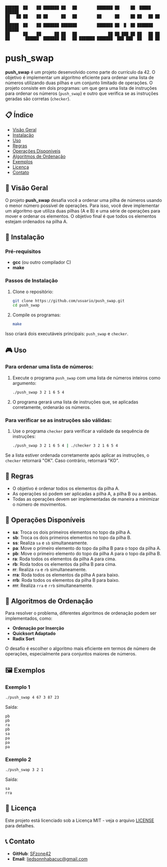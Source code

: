     ██████  ██    ██ ███████ ██   ██         ███████ ██     ██  █████  ██████  
    ██   ██ ██    ██ ██      ██   ██         ██      ██     ██ ██   ██ ██   ██ 
    ██████  ██    ██ ███████ ███████         ███████ ██  █  ██ ███████ ██████  
    ██      ██    ██      ██ ██   ██              ██ ██ ███ ██ ██   ██ ██      
    ██       ██████  ███████ ██   ██ ███████ ███████  ███ ███  ██   ██ ██      
                                                                        

# push_swap

**push_swap** é um projeto desenvolvido como parte do currículo da 42. O objetivo é implementar um algoritmo eficiente para ordenar uma lista de números utilizando duas pilhas e um conjunto limitado de operações. O projeto consiste em dois programas: um que gera uma lista de instruções para ordenar os números (`push_swap`) e outro que verifica se as instruções geradas são corretas (`checker`).

## 📋 Índice

- [Visão Geral](#visão-geral)
- [Instalação](#instalação)
- [Uso](#uso)
- [Regras](#regras)
- [Operações Disponíveis](#operações-disponíveis)
- [Algoritmos de Ordenação](#algoritmos-de-ordenação)
- [Exemplos](#exemplos)
- [Licença](#licença)
- [Contato](#contato)

## 🌟 Visão Geral

O projeto **push_swap** desafia você a ordenar uma pilha de números usando o menor número possível de operações. Para isso, você deve implementar um algoritmo que utiliza duas pilhas (A e B) e uma série de operações para mover e ordenar os elementos. O objetivo final é que todos os elementos estejam ordenados na pilha A.

## 🚀 Instalação

### Pré-requisitos

- **gcc** (ou outro compilador C)
- **make**

### Passos de Instalação

1. Clone o repositório:
    ```bash
    git clone https://github.com/usuario/push_swap.git
    cd push_swap
    ```

2. Compile os programas:
    ```bash
    make
    ```

Isso criará dois executáveis principais: `push_swap` e `checker`.

## 🎮 Uso

### Para ordenar uma lista de números:

1. Execute o programa `push_swap` com uma lista de números inteiros como argumento:
    ```bash
    ./push_swap 3 2 1 6 5 4
    ```

2. O programa gerará uma lista de instruções que, se aplicadas corretamente, ordenarão os números.

### Para verificar se as instruções são válidas:

1. Use o programa `checker` para verificar a validade da sequência de instruções:
    ```bash
    ./push_swap 3 2 1 6 5 4 | ./checker 3 2 1 6 5 4
    ```

Se a lista estiver ordenada corretamente após aplicar as instruções, o `checker` retornará "OK". Caso contrário, retornará "KO".

## 📏 Regras

- O objetivo é ordenar todos os elementos da pilha A.
- As operações só podem ser aplicadas a pilha A, a pilha B ou a ambas.
- Todas as operações devem ser implementadas de maneira a minimizar o número de movimentos.

## 🔄 Operações Disponíveis

- **sa**: Troca os dois primeiros elementos no topo da pilha A.
- **sb**: Troca os dois primeiros elementos no topo da pilha B.
- **ss**: Realiza `sa` e `sb` simultaneamente.
- **pa**: Move o primeiro elemento do topo da pilha B para o topo da pilha A.
- **pb**: Move o primeiro elemento do topo da pilha A para o topo da pilha B.
- **ra**: Roda todos os elementos da pilha A para cima.
- **rb**: Roda todos os elementos da pilha B para cima.
- **rr**: Realiza `ra` e `rb` simultaneamente.
- **rra**: Roda todos os elementos da pilha A para baixo.
- **rrb**: Roda todos os elementos da pilha B para baixo.
- **rrr**: Realiza `rra` e `rrb` simultaneamente.

## 🔢 Algoritmos de Ordenação

Para resolver o problema, diferentes algoritmos de ordenação podem ser implementados, como:

- **Ordenação por Inserção**
- **Quicksort Adaptado**
- **Radix Sort**

O desafio é escolher o algoritmo mais eficiente em termos de número de operações, especialmente para conjuntos maiores de números.

## 🖼️ Exemplos

### Exemplo 1
```bash
./push_swap 4 67 3 87 23
```
Saída:
```
pb
pb
ra
pb
sa
pa
pa
pa
```

### Exemplo 2
```bash
./push_swap 3 2 1
```
Saída:
```
sa
rra
```


## 📄 Licença

Este projeto está licenciado sob a Licença MIT - veja o arquivo [LICENSE](LICENSE) para detalhes.

## 📞 Contato

- **GitHub**: [SFzone42](https://github.com/SFzone42)
- **Email**: liedsonnhabacuc@gmail.com
